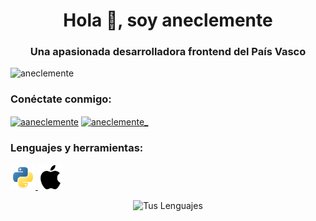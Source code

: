 <h1 align="center">Hola 👋, soy aneclemente</h1>
<h3 align="center">Una apasionada desarrolladora frontend del País Vasco</h3>

<p align="left"> <img src="https://komarev.com/ghpvc/?username=aneclemente&label=Profile%20views&color=0e75b6&style=flat" alt="aneclemente" /> </p>

<h3 align="left">Conéctate conmigo:</h3>
<p align="left">
<a href="https://instagram.com/aaneclemente" target="blank"><img align="center" src="https://raw.githubusercontent.com/rahuldkjain/github-profile-readme-generator/master/src/images/icons/Social/instagram.svg" alt="aaneclemente" height="30" width="40" /></a>
<a href="https://twitter.com/aneclemente_" target="blank"><img align="center" src="https://raw.githubusercontent.com/rahuldkjain/github-profile-readme-generator/master/src/images/icons/Social/twitter.svg" alt="aneclemente_" height="30" width="40" /></a>
</p>

<h3 align="left">Lenguajes y herramientas:</h3>
<p align="left">
<a href="https://www.python.org" target="_blank" rel="noreferrer"> <img src="https://raw.githubusercontent.com/devicons/devicon/master/icons/python/python-original.svg" alt="python" width="40" height="40"/> </a>
<a href="https://developer.apple.com/" target="_blank" rel="noreferrer"> <img src="https://raw.githubusercontent.com/devicons/devicon/master/icons/apple/apple-original.svg" alt="apple" width="40" height="40"/> </a>
</p>

<p align="center">
<img src="https://github-readme-stats.vercel.app/api/top-langs?username=aneclemente&show_icons=true&locale=en&layout=compact" alt="Tus Lenguajes" />
</p>
